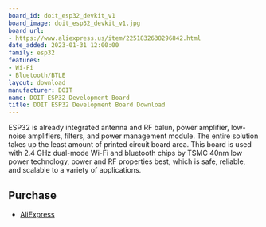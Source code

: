 ```yaml
---
board_id: doit_esp32_devkit_v1
board_image: doit_esp32_devkit_v1.jpg
board_url:
- https://www.aliexpress.us/item/2251832638296842.html
date_added: 2023-01-31 12:00:00
family: esp32
features:
- Wi-Fi
- Bluetooth/BTLE
layout: download
manufacturer: DOIT
name: DOIT ESP32 Development Board
title: DOIT ESP32 Development Board Download
---
```


ESP32 is already integrated antenna and RF balun, power amplifier, low-noise amplifiers, filters,
and power management module. The entire solution takes up the least amount of printed circuit board area.
This board is used with 2.4 GHz dual-mode Wi-Fi and bluetooth chips by TSMC 40nm low power technology,
power and RF properties best, which is safe, reliable, and scalable to a variety of applications.

## Purchase

* [AliExpress](https://www.aliexpress.us/item/2251832638296842.html)
